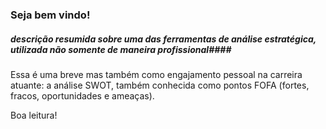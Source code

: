 ### Seja bem vindo!

##### descrição resumida sobre uma das ferramentas de análise estratégica, utilizada não somente de maneira profissional#### 

Essa é uma breve mas também como engajamento pessoal na carreira atuante: a análise SWOT, também conhecida como pontos FOFA (fortes, fracos, oportunidades e ameaças).  

Boa leitura!

